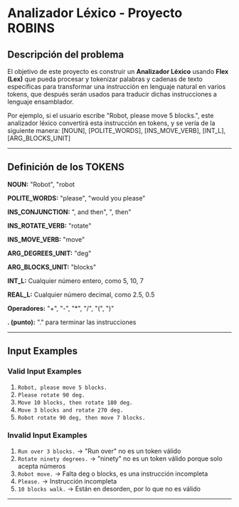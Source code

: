 # Analizador Léxico - Proyecto ROBINS

## Descripción del problema

El objetivo de este proyecto es construir un **Analizador Léxico** usando **Flex (Lex)** que pueda procesar y tokenizar palabras y cadenas de texto específicas para transformar una instrucción en lenguaje natural en varios tokens, que después serán usados para traducir dichas instrucciones a lenguaje ensamblador.

Por ejemplo, si el usuario escribe "Robot, please move 5 blocks.", este analizador léxico convertirá esta instrucción en tokens, y se vería de la siguiente manera: [NOUN], [POLITE_WORDS], [INS_MOVE_VERB], [INT_L], [ARG_BLOCKS_UNIT]

---

## Definición de los TOKENS

**NOUN:** "Robot", "robot 

**POLITE_WORDS:** "please", "would you please"  

**INS_CONJUNCTION:** ", and then", ", then"  

**INS_ROTATE_VERB:** "rotate"  

**INS_MOVE_VERB:** "move"  

**ARG_DEGREES_UNIT:** "deg"  

**ARG_BLOCKS_UNIT:** "blocks"  

**INT_L:** Cualquier número entero, como 5, 10, 7

**REAL_L:** Cualquier número decimal, como 2.5, 0.5

**Operadores:** "+", "-", "*", "/", "(", ")"  

**. (punto):** "." para terminar las instrucciones

---

## Input Examples

### Valid Input Examples

1. `Robot, please move 5 blocks.`
2. `Please rotate 90 deg.`
3. `Move 10 blocks, then rotate 180 deg.`
4. `Move 3 blocks and rotate 270 deg.`
5. `Robot rotate 90 deg, then move 7 blocks.`

### Invalid Input Examples

1. `Run over 3 blocks.` → "Run over" no es un token válido
2. `Rotate ninety degrees.` → "ninety" no es un token válido porque solo acepta números 
3. `Robot move.` → Falta deg o blocks, es una instrucción incompleta
4. `Please.` → Instrucción incompleta
5. `10 blocks walk.` → Están en desorden, por lo que no es válido

---